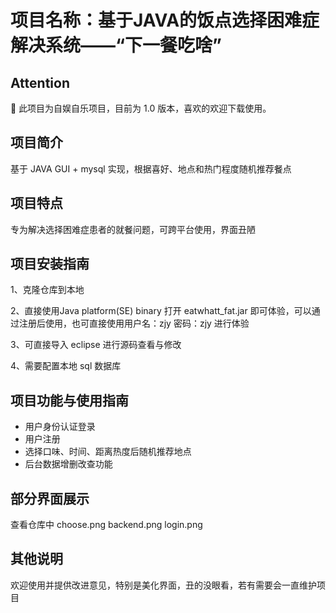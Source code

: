 # 项目名称：基于JAVA的饭点选择困难症解决系统——“下一餐吃啥”

## Attention
:hatched_chick: 此项目为自娱自乐项目，目前为 1.0 版本，喜欢的欢迎下载使用。

## 项目简介
基于 JAVA GUI + mysql 实现，根据喜好、地点和热门程度随机推荐餐点

## 项目特点
专为解决选择困难症患者的就餐问题，可跨平台使用，界面丑陋

## 项目安装指南
1、克隆仓库到本地

2、直接使用Java platform(SE) binary 打开 eatwhatt_fat.jar 即可体验，可以通过注册后使用，也可直接使用用户名：zjy 密码：zjy 进行体验

3、可直接导入 eclipse 进行源码查看与修改

4、需要配置本地 sql 数据库

## 项目功能与使用指南
- 用户身份认证登录
- 用户注册
- 选择口味、时间、距离热度后随机推荐地点
- 后台数据增删改查功能

## 部分界面展示

查看仓库中 choose.png backend.png login.png

## 其他说明
欢迎使用并提供改进意见，特别是美化界面，丑的没眼看，若有需要会一直维护项目
